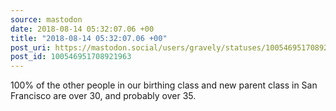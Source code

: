 ```yaml
---
source: mastodon
date: 2018-08-14 05:32:07.06 +00
title: "2018-08-14 05:32:07.06 +00"
post_uri: https://mastodon.social/users/gravely/statuses/100546951708921963
post_id: 100546951708921963
---
```

100% of the other people in our birthing class and new parent class in San Francisco are over 30, and probably over 35.


